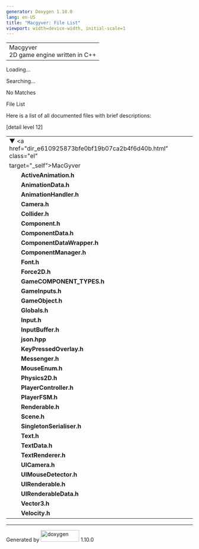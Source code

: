 ```yaml
---
generator: Doxygen 1.10.0
lang: en-US
title: "Macgyver: File List"
viewport: width=device-width, initial-scale=1
---
```


<div id="top">

<div id="titlearea">

<table data-cellspacing="0" data-cellpadding="0">
<colgroup>
<col style="width: 100%" />
</colgroup>
<tbody>
<tr id="projectrow" class="odd">
<td id="projectalign"><div id="projectname">
Macgyver
</div>
<div id="projectbrief">
2D game engine written in C++
</div></td>
</tr>
</tbody>
</table>

</div>

<div id="main-nav">

</div>

</div>

<div id="MSearchSelectWindow"
onmouseover="return searchBox.OnSearchSelectShow()"
onmouseout="return searchBox.OnSearchSelectHide()"
onkeydown="return searchBox.OnSearchSelectKey(event)">

</div>

<div id="MSearchResultsWindow">

<div id="MSearchResults">

<div class="SRPage">

<div id="SRIndex">

<div id="SRResults">

</div>

<div id="Loading" class="SRStatus">

Loading...

</div>

<div id="Searching" class="SRStatus">

Searching...

</div>

<div id="NoMatches" class="SRStatus">

No Matches

</div>

</div>

</div>

</div>

</div>

<div class="header">

<div class="headertitle">

<div class="title">

File List

</div>

</div>

</div>

<div class="contents">

<div class="textblock">

Here is a list of all documented files with brief descriptions:

</div>

<div class="directory">

<div class="levels">

\[detail level
<span onclick="javascript:dynsection.toggleLevel(1);">1</span><span onclick="javascript:dynsection.toggleLevel(2);">2</span>\]

</div>

|                                                                                                                                                                                                                                                                                          |     |
|------------------------------------------------------------------------------------------------------------------------------------------------------------------------------------------------------------------------------------------------------------------------------------------|-----|
| <span style="width:0px;display:inline-block;"> </span><span id="arr_0_" class="arrow" onclick="dynsection.toggleFolder('0_')">▼</span><span id="img_0_" class="iconfopen" onclick="dynsection.toggleFolder('0_')"> </span><a href="dir_e610925873bfe0bf19b07ca2b4f6d40b.html" class="el" 
 target="_self">MacGyver</a>                                                                                                                                                                                                                                                               |     |
| <span style="width:32px;display:inline-block;"> </span>[<span class="icondoc"></span>](_active_animation_8h_source.html)**ActiveAnimation.h**                                                                                                                                            |     |
| <span style="width:32px;display:inline-block;"> </span>[<span class="icondoc"></span>](_animation_data_8h_source.html)**AnimationData.h**                                                                                                                                                |     |
| <span style="width:32px;display:inline-block;"> </span>[<span class="icondoc"></span>](_animation_handler_8h_source.html)**AnimationHandler.h**                                                                                                                                          |     |
| <span style="width:32px;display:inline-block;"> </span>[<span class="icondoc"></span>](_camera_8h_source.html)**Camera.h**                                                                                                                                                               |     |
| <span style="width:32px;display:inline-block;"> </span>[<span class="icondoc"></span>](_collider_8h_source.html)**Collider.h**                                                                                                                                                           |     |
| <span style="width:32px;display:inline-block;"> </span>[<span class="icondoc"></span>](_component_8h_source.html)**Component.h**                                                                                                                                                         |     |
| <span style="width:32px;display:inline-block;"> </span>[<span class="icondoc"></span>](_component_data_8h_source.html)**ComponentData.h**                                                                                                                                                |     |
| <span style="width:32px;display:inline-block;"> </span>[<span class="icondoc"></span>](_component_data_wrapper_8h_source.html)**ComponentDataWrapper.h**                                                                                                                                 |     |
| <span style="width:32px;display:inline-block;"> </span>[<span class="icondoc"></span>](_component_manager_8h_source.html)**ComponentManager.h**                                                                                                                                          |     |
| <span style="width:32px;display:inline-block;"> </span>[<span class="icondoc"></span>](_font_8h_source.html)**Font.h**                                                                                                                                                                   |     |
| <span style="width:32px;display:inline-block;"> </span>[<span class="icondoc"></span>](_force2_d_8h_source.html)**Force2D.h**                                                                                                                                                            |     |
| <span style="width:32px;display:inline-block;"> </span>[<span class="icondoc"></span>](_game_c_o_m_p_o_n_e_n_t___t_y_p_e_s_8h_source.html)**GameCOMPONENT_TYPES.h**                                                                                                                      |     |
| <span style="width:32px;display:inline-block;"> </span>[<span class="icondoc"></span>](_game_inputs_8h_source.html)**GameInputs.h**                                                                                                                                                      |     |
| <span style="width:32px;display:inline-block;"> </span>[<span class="icondoc"></span>](_game_object_8h_source.html)**GameObject.h**                                                                                                                                                      |     |
| <span style="width:32px;display:inline-block;"> </span>[<span class="icondoc"></span>](_globals_8h_source.html)**Globals.h**                                                                                                                                                             |     |
| <span style="width:32px;display:inline-block;"> </span>[<span class="icondoc"></span>](_input_8h_source.html)**Input.h**                                                                                                                                                                 |     |
| <span style="width:32px;display:inline-block;"> </span>[<span class="icondoc"></span>](_input_buffer_8h_source.html)**InputBuffer.h**                                                                                                                                                    |     |
| <span style="width:32px;display:inline-block;"> </span>[<span class="icondoc"></span>](json_8hpp_source.html)**json.hpp**                                                                                                                                                                |     |
| <span style="width:32px;display:inline-block;"> </span>[<span class="icondoc"></span>](_key_pressed_overlay_8h_source.html)**KeyPressedOverlay.h**                                                                                                                                       |     |
| <span style="width:32px;display:inline-block;"> </span>[<span class="icondoc"></span>](_messenger_8h_source.html)**Messenger.h**                                                                                                                                                         |     |
| <span style="width:32px;display:inline-block;"> </span>[<span class="icondoc"></span>](_mouse_enum_8h_source.html)**MouseEnum.h**                                                                                                                                                        |     |
| <span style="width:32px;display:inline-block;"> </span>[<span class="icondoc"></span>](_physics2_d_8h_source.html)**Physics2D.h**                                                                                                                                                        |     |
| <span style="width:32px;display:inline-block;"> </span>[<span class="icondoc"></span>](_player_controller_8h_source.html)**PlayerController.h**                                                                                                                                          |     |
| <span style="width:32px;display:inline-block;"> </span>[<span class="icondoc"></span>](_player_f_s_m_8h_source.html)**PlayerFSM.h**                                                                                                                                                      |     |
| <span style="width:32px;display:inline-block;"> </span>[<span class="icondoc"></span>](_renderable_8h_source.html)**Renderable.h**                                                                                                                                                       |     |
| <span style="width:32px;display:inline-block;"> </span>[<span class="icondoc"></span>](_scene_8h_source.html)**Scene.h**                                                                                                                                                                 |     |
| <span style="width:32px;display:inline-block;"> </span>[<span class="icondoc"></span>](_singleton_serialiser_8h_source.html)**SingletonSerialiser.h**                                                                                                                                    |     |
| <span style="width:32px;display:inline-block;"> </span>[<span class="icondoc"></span>](_text_8h_source.html)**Text.h**                                                                                                                                                                   |     |
| <span style="width:32px;display:inline-block;"> </span>[<span class="icondoc"></span>](_text_data_8h_source.html)**TextData.h**                                                                                                                                                          |     |
| <span style="width:32px;display:inline-block;"> </span>[<span class="icondoc"></span>](_text_renderer_8h_source.html)**TextRenderer.h**                                                                                                                                                  |     |
| <span style="width:32px;display:inline-block;"> </span>[<span class="icondoc"></span>](_u_i_camera_8h_source.html)**UICamera.h**                                                                                                                                                         |     |
| <span style="width:32px;display:inline-block;"> </span>[<span class="icondoc"></span>](_u_i_mouse_detector_8h_source.html)**UIMouseDetector.h**                                                                                                                                          |     |
| <span style="width:32px;display:inline-block;"> </span>[<span class="icondoc"></span>](_u_i_renderable_8h_source.html)**UIRenderable.h**                                                                                                                                                 |     |
| <span style="width:32px;display:inline-block;"> </span>[<span class="icondoc"></span>](_u_i_renderable_data_8h_source.html)**UIRenderableData.h**                                                                                                                                        |     |
| <span style="width:32px;display:inline-block;"> </span>[<span class="icondoc"></span>](_vector3_8h_source.html)**Vector3.h**                                                                                                                                                             |     |
| <span style="width:32px;display:inline-block;"> </span>[<span class="icondoc"></span>](_velocity_8h_source.html)**Velocity.h**                                                                                                                                                           |     |

</div>

</div>

------------------------------------------------------------------------

<span class="small">Generated
by [<img src="doxygen.svg" class="footer" width="104" height="31"
alt="doxygen" />](https://www.doxygen.org/index.html) 1.10.0</span>

